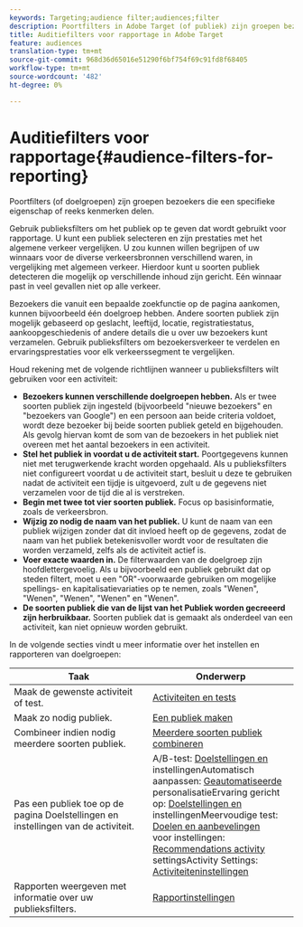```yaml
---
keywords: Targeting;audience filter;audiences;filter
description: Poortfilters in Adobe Target (of publiek) zijn groepen bezoekers die een specifieke eigenschap of een reeks kenmerken delen.
title: Auditiefilters voor rapportage in Adobe Target
feature: audiences
translation-type: tm+mt
source-git-commit: 968d36d65016e51290f6bf754f69c91fd8f68405
workflow-type: tm+mt
source-wordcount: '482'
ht-degree: 0%

---
```



# Auditiefilters voor rapportage{#audience-filters-for-reporting}

Poortfilters (of doelgroepen) zijn groepen bezoekers die een specifieke eigenschap of reeks kenmerken delen.

Gebruik publieksfilters om het publiek op te geven dat wordt gebruikt voor rapportage. U kunt een publiek selecteren en zijn prestaties met het algemene verkeer vergelijken. U zou kunnen willen begrijpen of uw winnaars voor de diverse verkeersbronnen verschillend waren, in vergelijking met algemeen verkeer. Hierdoor kunt u soorten publiek detecteren die mogelijk op verschillende inhoud zijn gericht. Eén winnaar past in veel gevallen niet op alle verkeer.

Bezoekers die vanuit een bepaalde zoekfunctie op de pagina aankomen, kunnen bijvoorbeeld één doelgroep hebben. Andere soorten publiek zijn mogelijk gebaseerd op geslacht, leeftijd, locatie, registratiestatus, aankoopgeschiedenis of andere details die u over uw bezoekers kunt verzamelen. Gebruik publieksfilters om bezoekersverkeer te verdelen en ervaringsprestaties voor elk verkeerssegment te vergelijken.

Houd rekening met de volgende richtlijnen wanneer u publieksfilters wilt gebruiken voor een activiteit:

* **Bezoekers kunnen verschillende doelgroepen hebben.** Als er twee soorten publiek zijn ingesteld (bijvoorbeeld &quot;nieuwe bezoekers&quot; en &quot;bezoekers van Google&quot;) en een persoon aan beide criteria voldoet, wordt deze bezoeker bij beide soorten publiek geteld en bijgehouden. Als gevolg hiervan komt de som van de bezoekers in het publiek niet overeen met het aantal bezoekers in een activiteit.
* **Stel het publiek in voordat u de activiteit start.** Poortgegevens kunnen niet met terugwerkende kracht worden opgehaald. Als u publieksfilters niet configureert voordat u de activiteit start, besluit u deze te gebruiken nadat de activiteit een tijdje is uitgevoerd, zult u de gegevens niet verzamelen voor de tijd die al is verstreken.
* **Begin met twee tot vier soorten publiek.** Focus op basisinformatie, zoals de verkeersbron.
* **Wijzig zo nodig de naam van het publiek.** U kunt de naam van een publiek wijzigen zonder dat dit invloed heeft op de gegevens, zodat de naam van het publiek betekenisvoller wordt voor de resultaten die worden verzameld, zelfs als de activiteit actief is.
* **Voer exacte waarden in.** De filterwaarden van de doelgroep zijn hoofdlettergevoelig. Als u bijvoorbeeld een publiek gebruikt dat op steden filtert, moet u een &quot;OR&quot;-voorwaarde gebruiken om mogelijke spellings- en kapitalisatievariaties op te nemen, zoals &quot;Wenen&quot;, &quot;Wenen&quot;, &quot;Wenen&quot;, &quot;Wenen&quot; en &quot;Wenen&quot;.
* **De soorten publiek die van de lijst van het Publiek worden gecreeerd zijn herbruikbaar.** Soorten publiek dat is gemaakt als onderdeel van een activiteit, kan niet opnieuw worden gebruikt.

In de volgende secties vindt u meer informatie over het instellen en rapporteren van doelgroepen:

| Taak | Onderwerp |
|--- |--- |
| Maak de gewenste activiteit of test. | [Activiteiten en tests](/help/c-intro/target-key-concepts.md) |
| Maak zo nodig publiek. | [Een publiek maken](/help/c-target/c-audiences/create-audience.md) |
| Combineer indien nodig meerdere soorten publiek. | [Meerdere soorten publiek combineren](/help/c-target/combining-multiple-audiences.md) |
| Pas een publiek toe op de pagina Doelstellingen en instellingen van de activiteit. | A/B-test: [Doelstellingen en](/help/c-activities/t-test-ab/t-test-create-ab/ab-goals-and-settings.md)<br>instellingenAutomatisch aanpassen:  [Geautomatiseerde](/help/c-activities/t-automated-personalization/automated-personalization.md)<br>personalisatieErvaring gericht op: [Doelstellingen en](/help/c-activities/t-experience-target/t-xt-create/xt-goals-and-settings.md)<br>instellingenMeervoudige test:  [Doelen en aanbevelingen](/help/c-activities/c-multivariate-testing/t-create-multivariate-test/goals-and-settings.md)<br>voor instellingen: [Recommendations activity](/help/c-recommendations/t-create-recs-activity/recs-activity-settings.md)<br>settingsActivity Settings: [Activiteiteninstellingen](/help/c-activities/activity-settings.md) |
| Rapporten weergeven met informatie over uw publieksfilters. | [Rapportinstellingen](/help/c-reports/c-report-settings/report-settings.md) |


